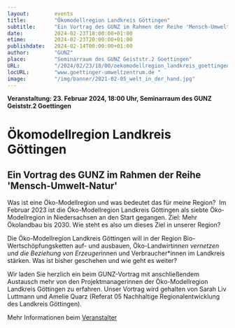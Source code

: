 ```yaml
---
layout:        events
title:         "Ökomodellregion Landkreis Göttingen"
subtitle:      "Ein Vortrag des GUNZ im Rahmen der Reihe 'Mensch-Umwelt-Natur'"
date:          2024-02-23T18:00:00+01:00
etime:         2024-02-23T20:00:00+01:00
publishdate:   2024-02-14T00:00:00+01:00
author:        "GUNZ"
place:         "Seminarraum des GUNZ Geiststr.2 Goettingen"
URL:           "/2024/02/23/18/00/oekomodellregion_landkreis_goettingen"
locURL:        "www.goettinger-umweltzentrum.de "
image:         "/img/banner/2021-02-05_welt_in_der_hand.jpg"
---
```


**Veranstaltung: 23. Februar 2024, 18:00 Uhr, Seminarraum des GUNZ Geiststr.2 Goettingen**

Ökomodellregion Landkreis Göttingen
===========

Ein Vortrag des GUNZ im Rahmen der Reihe 'Mensch-Umwelt-Natur'
-----------
Was ist eine Öko-Modellregion und was bedeutet das für meine Region?  Im Februar 2023 ist die Öko-Modellregion Landkreis Göttingen als siebte Öko-Modellregion in Niedersachsen an den Start gegangen. Ziel: Mehr Ökolandbau bis 2030. Wie steht es also um dieses Ziel in unserer Region?


Die Öko-Modellregion Landkreis Göttingen will in der Region Bio-Wertschöpfungsketten auf- und ausbauen, Öko-Landwirt*innen vernetzen und die Beziehung von Erzeuger*innen und Verbraucher*innen im Landkreis stärken. Was ist bisher geschehen und wie geht es weiter?



Wir laden Sie herzlich ein beim GUNZ-Vortrag mit anschließendem Austausch mehr von den Projektmanagerinnen der Öko-Modellregion Landkreis Göttingen zu erfahren. Unser Vortrag wird gehalten von Sarah Liv Luttmann und Amelie Quarz (Referat 05 Nachhaltige Regionalentwicklung des Landkreis Göttingen).


Mehr Informationen beim [Veranstalter](www.goettinger-umweltzentrum.de )
